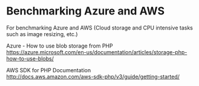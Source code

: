 # Benchmarking Azure and AWS
For benchmarking Azure and AWS (Cloud storage and CPU intensive tasks such as image resizing, etc.)

Azure - How to use blob storage from PHP<br>
https://azure.microsoft.com/en-us/documentation/articles/storage-php-how-to-use-blobs/

AWS SDK for PHP Documentation<br>
http://docs.aws.amazon.com/aws-sdk-php/v3/guide/getting-started/
